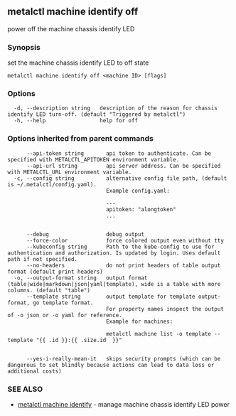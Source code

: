 ## metalctl machine identify off

power off the machine chassis identify LED

### Synopsis

set the machine chassis identify LED to off state

```
metalctl machine identify off <machine ID> [flags]
```

### Options

```
  -d, --description string   description of the reason for chassis identify LED turn-off. (default "Triggered by metalctl")
  -h, --help                 help for off
```

### Options inherited from parent commands

```
      --api-token string       api token to authenticate. Can be specified with METALCTL_APITOKEN environment variable.
      --api-url string         api server address. Can be specified with METALCTL_URL environment variable.
  -c, --config string          alternative config file path, (default is ~/.metalctl/config.yaml).
                               Example config.yaml:
                               
                               ---
                               apitoken: "alongtoken"
                               ...
                               
                               
      --debug                  debug output
      --force-color            force colored output even without tty
      --kubeconfig string      Path to the kube-config to use for authentication and authorization. Is updated by login. Uses default path if not specified.
      --no-headers             do not print headers of table output format (default print headers)
  -o, --output-format string   output format (table|wide|markdown|json|yaml|template), wide is a table with more columns. (default "table")
      --template string        output template for template output-format, go template format.
                               For property names inspect the output of -o json or -o yaml for reference.
                               Example for machines:
                               
                               metalctl machine list -o template --template "{{ .id }}:{{ .size.id  }}"
                               
                               
      --yes-i-really-mean-it   skips security prompts (which can be dangerous to set blindly because actions can lead to data loss or additional costs)
```

### SEE ALSO

* [metalctl machine identify](metalctl_machine_identify.md)	 - manage machine chassis identify LED power

